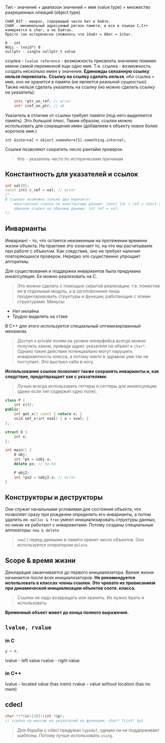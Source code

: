 Тип - значение + диапазон значений + имя (value type) + множество разрешенных опеаций (object type)

```
CHAR_BIT - макрос, содержащий число бит в байте.
CHAR - минимальный адресуемый регион памяти, и все в языках С,С++ измеряется в char, а не байтах. 
Просто так исторически сложилось что 1байт = 8бит = 1char.
```

```
0 - int
NULL - (void*) 0
nullptr - single nullptr_t value
```

ссылка - `lvalue reference` - возможность присвоить значению помимо имени самой переменной еще одно имя. Т.е. ссылка - возможность создать несколько имен у значения.
**Единожды связанную ссылку нельзя перевязать.**
**Ссылку на ссылку сделать нельзя**, ибо ссылка = имя, оно не хранится в памяти (не является реальной сущностью).
Также нельзя сделать указатель на ссылку (но можно сделать ссылку на указатель):
```C++
	int& *ptr_on_ref; // error
	int* &ref_on_ptr; // ok
```

Указатель в отличие от ссылки требует памяти (под него выделяется память). Это большой плюс. Таким образом, ссылки можно использовать для сокращения имен (добавляем к объекту новое более короткое имя.)
```
int &internal = object.somewhere[5].something.internal;
```
Ссылки позволяют сократить число рантайм проверок.
> this - указатель чисто по историческим причинам

## Константность для указателей и ссылок
```C++
int val{0};
const int& c_ref = val; // error
/*
В ссылках возможно только два варианта:
	константная ссылка на константные данные: const int c_ref = const_val;
	обычная ссылка на обычные данные: int ref = val;
*/
```

## Инварианты
Инвариант - то, что остается неизменным на протяжении времени жизни объекта. На практике это означает то, на что мы расчитываем при работе с объектом. Как следствие, оно не требует наличия повторяющихся проверок. Нередко это существенно упрощает алгоритмы.

Для существования и поддержки инвариантов была придумана инкапсуляция. Ее можно реализовать на С.
> Это можно сделать с помощью скрытой реализации, т.е. поместив ее в отдельный модуль, а в заголовочнике лишь продекларировать структуры и функции, работающие с этими структурами.
Минусы:
* Нет инлайна
* Трудно выделять на стэке

В С++ для этого используется специальный оптимизированный механизм.
> Доступ к private полям на уровне интерфейса всегда можно получить хаком, приведя адрес указателя на объект к `char*`.
Однако такие действия потенциально могут нарушить инвариантность класса, а потому никто в здравом уме так не поступает. Это выстрел себе в ногу.

**Использование ссылок позволяет также сохранять инварианты и, как следствие, предотвращает хак с указателями.**

> Лучше всегда использовать геттеры и сеттеры для инкапсуляции (даже если тип содержит одно поле).
```C++
class P {
	int x{0};
public:
	int get_x() const { return x; }
	void set_x(int xval) { x = xval; }
};

struct O {
	int x;
};

int main() {
	O obj;
	int *px = &obj.x;
	delete px; // ha-ha

	P obj2;
	int *px2 = &obj2.x; // error
}
```

## Конструкторы и деструкторы
Они служат начальными условиями для состояния объекта, что позволяет сразу при рождении определить его инварианты, а потом удалить их. `malloc & free` умеют инициализировать структуры данных, но никак не работают с инвариантами. Потому созданы специальные аллокаторы: `new & delete`
> `new[]` перед данными в памяти хранит число объектов. Оно используется оператором `delete`.

## Scope & время жизни
Декларация заканчивается до первого инициализатора. Время жизни начинается после всех инициализаторов.
**Не рекомендуется использовать в классах члены ссылки. Это чревато их провисанием при динамической инициализации объектов соотв. класса.**
> Ссылки не надо возвращать или хранить. Их нужно брать и использовать.

**Временный объект живет до конца полного выражения.**

## `lvalue, rvalue`
### in C
```C
y = x;
```
lvalue - left value
rvalue - right value

### in C++
lvalue - located value (has mem)
rvalue - value without location (has no mem)

## cdecl
```C
char *(*(&c)[10])(int *&p);
// ссылка на массив из указателей на фуннкции: char* f(int* &p)
```

> Для борьбы с cdecl придуман `typedef`, однако он не поддерживает шаблоны. Потому лучше использовать `using`.


